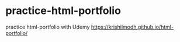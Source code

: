 # practice-html-portfolio
practice html-portfolio with Udemy
https://krishilmodh.github.io/html-portfolio/
